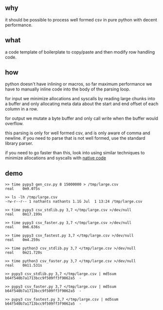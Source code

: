 ## why

it should be possible to process well formed csv in pure python with decent performance.

## what

a code template of boilerplate to copy/paste and then modify row handling code.

## how

python doesn't have inlining or macros, so far maximum performance we have to manually inline code into the body of the parsing loop.

for input we minimize allocations and syscalls by reading large chunks into a buffer and only allocating meta data about the start and end offset of each column in a row.

for output we mutate a byte buffer and only call write when the buffer would overflow.

this parsing is only for well formed csv, and is only aware of comma and newline. if you need to parse that is not well formed, use the standard library parser.

if you need to go faster than this, look into using similar techniques to minimize allocations and syscalls with [native code](https://github.com/nathants/bsv/tree/master/experiments/cut)

## demo

```
>> time pypy3 gen_csv.py 8 15000000 > /tmp/large.csv
real    0m9.075s
```

```
>> ls -lh /tmp/large.csv
-rw-r--r-- 1 nathants nathants 1.1G Jul  1 13:24 /tmp/large.csv
```

```
>> time pypy3 csv_stdlib.py 3,7 </tmp/large.csv >/dev/null
real    0m17.199s
```

```
>> time pypy3 csv_faster.py 3,7 </tmp/large.csv >/dev/null
real    0m6.636s
```

```
>> time pypy3 csv_fastest.py 3,7 </tmp/large.csv >/dev/null
real    0m4.259s
```

```
>> time python3 csv_stdlib.py 3,7 </tmp/large.csv >/dev/null
real    0m21.720s
```

```
>> time python3 csv_faster.py 3,7 </tmp/large.csv >/dev/null
real    0m11.531s
```

```
>> pypy3 csv_stdlib.py 3,7 </tmp/large.csv | md5sum
b64f540b7a1713bcc9f509ff3f9062a5  -

>> pypy3 csv_faster.py 3,7 </tmp/large.csv | md5sum
b64f540b7a1713bcc9f509ff3f9062a5  -

>> pypy3 csv_fastest.py 3,7 </tmp/large.csv | md5sum
b64f540b7a1713bcc9f509ff3f9062a5  -
```

